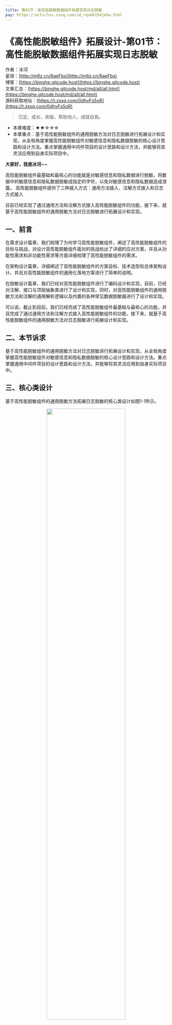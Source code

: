 ```yaml
---
title: 第01节：高性能脱敏数据组件拓展实现日志脱敏
pay: https://articles.zsxq.com/id_rqx6k154jekw.html
---
```


# 《高性能脱敏组件》拓展设计-第01节：高性能脱敏数据组件拓展实现日志脱敏

作者：冰河
<br/>星球：[http://m6z.cn/6aeFbs](http://m6z.cn/6aeFbs)
<br/>博客：[https://binghe.gitcode.host](https://binghe.gitcode.host)
<br/>文章汇总：[https://binghe.gitcode.host/md/all/all.html](https://binghe.gitcode.host/md/all/all.html)
<br/>源码获取地址：[https://t.zsxq.com/0dhvFs5oR](https://t.zsxq.com/0dhvFs5oR)

> 沉淀，成长，突破，帮助他人，成就自我。

* 本章难度：★★☆☆☆
* 本章重点：基于高性能脱敏组件的通用脱敏方法对日志脱敏进行拓展设计和实现，从全局角度掌握高性能脱敏组件对敏感信息和隐私数据脱敏的核心设计思路和设计方法。重点掌握通用中间件项目的设计思路和设计方法，并能够将其灵活应用到自身实际项目中。

**大家好，我是冰河~~**

高性能脱敏组件最基础和最核心的功能就是对敏感信息和隐私数据进行脱敏，将数据中的敏感信息和隐私数据脱敏成指定的字符，以免对敏感信息和隐私数据造成泄露。 高性能脱敏组件提供了三种接入方式：通用方法接入、注解方式接入和日志方式接入

目前已经实现了通过通用方法和注解方式接入高性能脱敏组件的功能，接下来，就基于高性能脱敏组件的通用脱敏方法对日志脱敏进行拓展设计和实现。

## 一、前言

在需求设计篇章，我们梳理了为何学习高性能脱敏组件，阐述了高性能脱敏组件的目标与挑战，对设计高性能脱敏组件面对的挑战给出了详细的应对方案，并且从功能性需求和非功能性需求等方面详细梳理了高性能脱敏组件的需求。

在架构设计篇章，详细阐述了高性能脱敏组件的方案目标、技术选型和总体架构设计。并且对高性能脱敏组件的通用化落地方案进行了简单的说明。

在脱敏设计篇章，我们已经对高性能脱敏组件进行了编码设计和实现，目前，已经对注解、接口与顶层抽象类进行了设计和实现，同时，对高性能脱敏组件的通用脱敏方法和注解的通用解析逻辑以及内置的各种常见数据脱敏器进行了设计和实现。

可以说，截止到目前，我们已经完成了高性能脱敏组件最基础与最核心的功能，并且完成了通过通用方法和注解方式接入高性能脱敏组件的功能，接下来，就基于高性能脱敏组件的通用脱敏方法对日志脱敏进行拓展设计和实现。

## 二、本节诉求

基于高性能脱敏组件的通用脱敏方法对日志脱敏进行拓展设计和实现，从全局角度掌握高性能脱敏组件对敏感信息和隐私数据脱敏的核心设计思路和设计方法。重点掌握通用中间件项目的设计思路和设计方法，并能够将其灵活应用到自身实际项目中。

## 三、核心类设计

基于高性能脱敏组件的通用脱敏方法拓展日志脱敏的核心类设计如图1-1所示。

<div align="center">
    <img src="https://binghe.gitcode.host/images/project/sensitive/2025-09-18-001.png?raw=true" width="70%">
    <br/>
</div>

可以看到，在基于高性能脱敏组件的通用脱敏方法拓展日志脱敏时，主要由ShieldMessageConverter类实现。ShieldMessageConverter类会继承logback中的MessageConverter类，并覆写MessageConverter类的convert()方法。在convert()方法中，调用ReflectUtils类的通用脱敏方法完成对日志信息的脱敏处理。

**注意：本节只给大家展示基于高性能脱敏组件的通用脱敏方法拓展日志脱敏的核心类实现关系，其他代码的实现细节，大家可以自行到本节对应的源码分支进行查看，这里不再赘述。**

## 四、编码实现

本节的编码实现比较简单，主要是实现日志脱敏类ShieldMessageConverter，并自定义日志配置文件。

**（1）实现ShieldMessageConverter类**

ShieldMessageConverter类是基于高性能脱敏组件的通用脱敏方法拓展日志脱敏的实现类。

源码详见：io.binghe.framework.shield.logback.ShieldMessageConverter。

## 查看完整文章

加入[冰河技术](https://public.zsxq.com/groups/48848484411888.html)知识星球，解锁完整技术文章、小册、视频与完整代码
